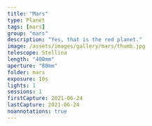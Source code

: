 ```yaml
---
title: "Mars"
type: Planet
tags: [mars]
group: "mars"
description: "Yes, that is the red planet."
image: /assets/images/gallery/mars/thumb.jpg
telescope: Stellina
length: "400mm"
aperture: "80mm"
folder: mars
exposure: 10s
lights: 1
sessions: 1
firstCapture: 2021-06-24 
lastCapture: 2021-06-24
noannotations: true
---
```

